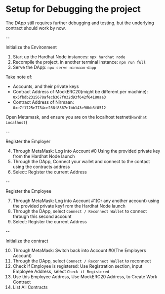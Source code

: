 # Setup for Debugging the project

The DApp still requires further debugging and testing, but the underlying contract should work by now. 

-- 

Initialize the Environment

1. Start up the Hardhat Node instances: ```npx hardhat node```
2. Recompile the project, in another terminal instance: ```npm run full```
3. Serve the DApp: ```npx serve nirmaan-dapp```

Take note of: 
- Accounts, and their private keys
- Contract Address of MockERC20(might be different per machine): ```0x5fbdb2315678afecb367f032d93f642f64180aa3```
- Contract Address of Nirmaan: ```0xe7f1725e7734ce288f8367e1bb143e90bb3f0512```

Open Metamask, and ensure you are on the localhost testnet(```Hardhat Localhost```)

-- 

Register the Employer

4. Through MetaMask: Log into Account #0 Using the provided private key from the Hardhat Node launch
5. Through the DApp, Connect your wallet and connect to the contact using the contracts address
6. Select: Register the current Address

-- 

Register the Employee

7. Through MetaMask: Log into Account #1(Or any another account) using the provided private keyf rom the Hardhat Node launch
8. Through the DApp, select ```Connect / Reconnect Wallet``` to connect through this second account
9. Select: Register the current Address

-- 


Initialize the contract

10. Through MetaMask: Switch back into Account #0(The Employers Account)
11. Through the DApp, select ```Connect / Reconnect Wallet``` to reconnect
12. Check if Employee is registered: Use Registration section, input Employee Address, select ```Check if Registered```
13. Use this Employee Address, Use MockERC20 Address, to Create Work Contract
14. List All Contracts



    
